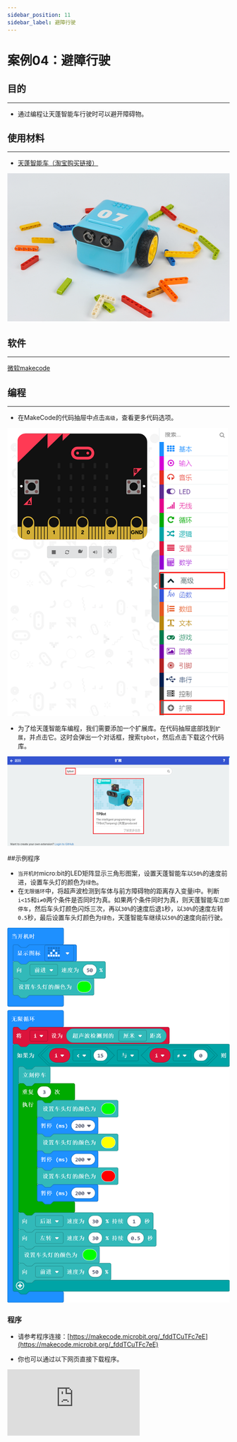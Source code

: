 ```yaml
---
sidebar_position: 11
sidebar_label: 避障行驶
---
```


# 案例04：避障行驶

## 目的
---
- 通过编程让天蓬智能车行驶时可以避开障碍物。

## 使用材料
---

- [天蓬智能车（淘宝购买链接）](https://item.taobao.com/item.htm?ft=t&id=627045784239)



![](./images/TPBot_tianpeng_case_01_01.png)





## 软件
---
[微软makecode](https://makecode.microbit.org/#)


## 编程
---


- 在MakeCode的代码抽屉中点击`高级`，查看更多代码选项。

![](./images/TPBot_tianpeng_case_01_02.png)

- 为了给天蓬智能车编程，我们需要添加一个扩展库。在代码抽屉底部找到`扩展`，并点击它。这时会弹出一个对话框，搜索`tpbot`，然后点击下载这个代码库。

![](./images/TPBot_tianpeng_case_01_03.png)

##示例程序
- `当开机时`micro:bit的LED矩阵显示三角形图案，设置天蓬智能车以`50%`的速度前进，设置车头灯的颜色为`绿色`。
- 在`无限循环`中，将超声波检测到车体与前方障碍物的距离存入变量i中。判断`i<15`和`i≠0`两个条件是否同时为真。如果两个条件同时为真，则天蓬智能车`立即停车`，然后车头灯颜色闪烁三次，再以`30%`的速度后退`1`秒，以`30%`的速度左转`0.5`秒，最后设置车头灯颜色为`绿色`，天蓬智能车继续以`50%`的速度向前行驶。

![](./images/TPBot_tianpeng_case_04_04.png)

### 程序
- 请参考程序连接：[https://makecode.microbit.org/_fddTCuTFc7eE](https://makecode.microbit.org/_fddTCuTFc7eE)

- 你也可以通过以下网页直接下载程序。

<div
    style={{
        position: 'relative',
        paddingBottom: '60%',
        overflow: 'hidden',
    }}
>
    <iframe
        src="https://makecode.microbit.org/_fddTCuTFc7eE"
        frameborder="0"
        sandbox="allow-popups allow-forms allow-scripts allow-same-origin"
        style={{
            position: 'absolute',
            width: '100%',
            height: '100%',
        }}
    />
</div>
---

## 结论
---

- 开机天蓬智能车向前行驶，当遇到障碍物时，立即停车，车头灯闪烁三次后显示红色车灯，然后后退与障碍物保持距离，再左转绕开障碍物车灯亮绿色继续前进。


## 思考
---


## 常见问题
---
Q:使用案例中的代码发现小车不能正常运行？
A:电池电量不足，增大程序中的小车速度参数的数值，并测试。

## 相关阅读
---
